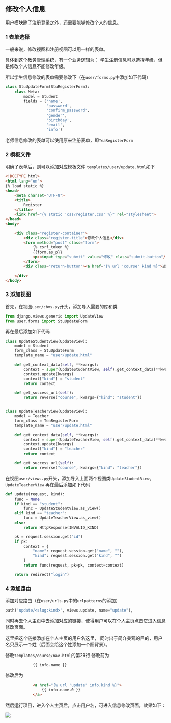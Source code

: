 ## 修改个人信息

用户模块除了注册登录之外，还需要能够修改个人的信息。

### 1 表单选择
一般来说，修改视图和注册视图可以用一样的表单。

具体到这个教务管理系统，有一个业务逻辑为：
学生注册信息可以选择年级，但是修改个人信息不能修改年级。

所以学生信息修改的表单需要修改下（在`user/forms.py`中添加如下代码）
```python
class StuUpdateForm(StuRegisterForm):
    class Meta:
        model = Student
        fields = ('name',
                  'password',
                  'confirm_password',
                  'gender',
                  'birthday',
                  'email',
                  'info')
```

老师信息修改的表单可以使用原来注册表单，即`TeaRegisterForm`

### 2 模板文件
明确了表单后，则可以添加对应模板文件
`templates/user/update.html`如下
```html
<!DOCTYPE html>
<html lang="en">
{% load static %}
<head>
    <meta charset="UTF-8">
    <title>
        Register
    </title>
    <link href="{% static 'css/register.css' %}" rel="stylesheet">
</head>
<body>

    <div class="register-container">
        <div class="register-title">修改个人信息</div>
        <form method="post" class="form">
            {% csrf_token %}
            {{form.as_p}}
            <p><input type="submit" value="修改" class="submit-button"/></p>
        </form>
        <div class="return-button"><a href="{% url 'course' kind %}">返回上一页</a></div>

    </div>
</body>
```

### 3 添加视图

首先，在视图`user/cbvs.py`开头，添加导入需要的库和类
```python
from django.views.generic import UpdateView
from user.forms import StuUpdateForm
```
再在最后添加如下代码
```python
class UpdateStudentView(UpdateView):
    model = Student
    form_class = StuUpdateForm
    template_name = "user/update.html"

    def get_context_data(self, **kwargs):
        context = super(UpdateStudentView, self).get_context_data(**kwargs)
        context.update(kwargs)
        context["kind"] = "student"
        return context

    def get_success_url(self):
        return reverse("course", kwargs={"kind": "student"})


class UpdateTeacherView(UpdateView):
    model = Teacher
    form_class = TeaRegisterForm
    template_name = "user/update.html"

    def get_context_data(self, **kwargs):
        context = super(UpdateTeacherView, self).get_context_data(**kwargs)
        context.update(kwargs)
        context["kind"] = "teacher"
        return context

    def get_success_url(self):
        return reverse("course", kwargs={"kind": "teacher"})

```
在视图`user/views.py`开头，添加导入上面两个视图类`UpdateStudentView, UpdateTeacherView`
再在最后添加如下代码
```python
def update(request, kind):
    func = None
    if kind == "student":
        func = UpdateStudentView.as_view()
    elif kind == "teacher":
        func = UpdateTeacherView.as_view()
    else:
        return HttpResponse(INVALID_KIND)

    pk = request.session.get("id")
    if pk:
        context = {
            "name": request.session.get("name", ""),
            "kind": request.session.get("kind", "")
        }
        return func(request, pk=pk, context=context)

    return redirect("login")
```

### 4 添加路由
添加对应路由（在`user/urls.py`中的`urlpatterns`的添加）
```python
path('update/<slug:kind>', views.update, name="update"),
```

同时再去个人主页中去添加对应的链接，使得用户可以在个人主页点击它进入信息修改页面。

这里把这个链接添加在个人主页的用户名这里，
同时出于简介美观的目的，用户名只展示一个姓（后面会给这个姓添加一个圆背景）。

修改`templates/course/nav.html`的第29行
修改前为
```html
            {{ info.name }}
```
修改后为
```html
            <a href="{% url 'update' info.kind %}">
                {{ info.name.0 }}
            </a>
```

然后运行项目，进入个人主页后，点击用户名，可进入信息修改页面，效果如下：

![](https://raw.githubusercontent.com/BigShuang/SimpleStudentCourseManagementSystem/master/docs/img/7_1.png)




